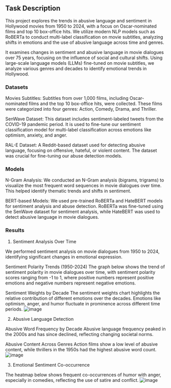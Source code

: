 ## Task Description

This project explores the trends in abusive language and sentiment in Hollywood movies from 1950 to 2024, with a focus on Oscar-nominated films and top 10 box-office hits. We utilize modern NLP models such as RoBERTa to conduct multi-label classification on movie subtitles, analyzing shifts in emotions and the use of abusive language across time and genres.

It examines changes in sentiment and abusive language in movie dialogues over 75 years, focusing on the influence of social and cultural shifts. Using large-scale language models (LLMs) fine-tuned on movie subtitles, we analyze various genres and decades to identify emotional trends in Hollywood.

### Datasets

Movies Subtitles:
Subtitles from over 1,000 films, including Oscar-nominated films and the top 10 box-office hits, were collected. These films were categorized into four genres: Action, Comedy, Drama, and Thriller.

SenWave Dataset:
This dataset includes sentiment-labeled tweets from the COVID-19 pandemic period. It is used to fine-tune our sentiment classification model for multi-label classification across emotions like optimism, anxiety, and anger.

RAL-E Dataset:
A Reddit-based dataset used for detecting abusive language, focusing on offensive, hateful, or violent content. The dataset was crucial for fine-tuning our abuse detection models.

### Models

N-Gram Analysis:
We conducted an N-Gram analysis (bigrams, trigrams) to visualize the most frequent word sequences in movie dialogues over time. This helped identify thematic trends and shifts in sentiment.

BERT-based Models:
We used pre-trained RoBERTa and HateBERT models for sentiment analysis and abuse detection. RoBERTa was fine-tuned using the SenWave dataset for sentiment analysis, while HateBERT was used to detect abusive language in movie dialogues.

### Results

1. Sentiment Analysis Over Time
   
We performed sentiment analysis on movie dialogues from 1950 to 2024, identifying significant changes in emotional expression.

Sentiment Polarity Trends (1950-2024)
The graph below shows the trend of sentiment polarity in movie dialogues over time, with sentiment polarity scores ranging from -1 to 1, where positive numbers represent positive emotions and negative numbers represent negative emotions.

Sentiment Weights by Decade
The sentiment weights chart highlights the relative contribution of different emotions over the decades. Emotions like optimism, anger, and humor fluctuate in prominence across different time periods.
![image](https://github.com/user-attachments/assets/fa7e93b1-ef34-4d89-96a0-b5118c5a6bc3)


2. Abusive Language Detection
   
Abusive Word Frequency by Decade
Abusive language frequency peaked in the 2000s and has since declined, reflecting changing societal norms.

Abusive Content Across Genres
Action films show a low level of abusive content, while thrillers in the 1950s had the highest abusive word count.
![image](https://github.com/user-attachments/assets/4c34ac95-fb90-4c18-8dec-e49dcab9cd34)


3. Emotional Sentiment Co-occurrence
   
The heatmap below shows frequent co-occurrences of humor with anger, especially in comedies, reflecting the use of satire and conflict.
![image](https://github.com/user-attachments/assets/958371b5-3b73-49b5-8da3-b4734c0e9816)



